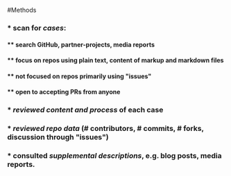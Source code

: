 #Methods
###  * scan for _cases_: 
####  ** search GitHub, partner-projects, media reports
####  ** focus on repos using plain text, content of markup and markdown files
####  ** not focused on repos primarily using "issues"
####  ** open to accepting PRs from anyone
###  * _reviewed content and process_ of each case
###  * _reviewed repo data_ (# contributors, # commits, # forks, discussion through "issues")
###  * consulted _supplemental descriptions_, e.g. blog posts, media reports.

